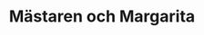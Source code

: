 ---
layout: card_flex_nav
lang: SE
title:  Mästaren och Margarita
isbn: 9789113023120
cover: /assets/images/SE/MM_SE_001_front.jpg
bcover: /assets/images/SE/MM_SE_001_back.jpg
pubyr: 2010
editor: Ed. Norstedts 
acqdt: 06/2015
acqplace: Stockholm 
contrib: K
---